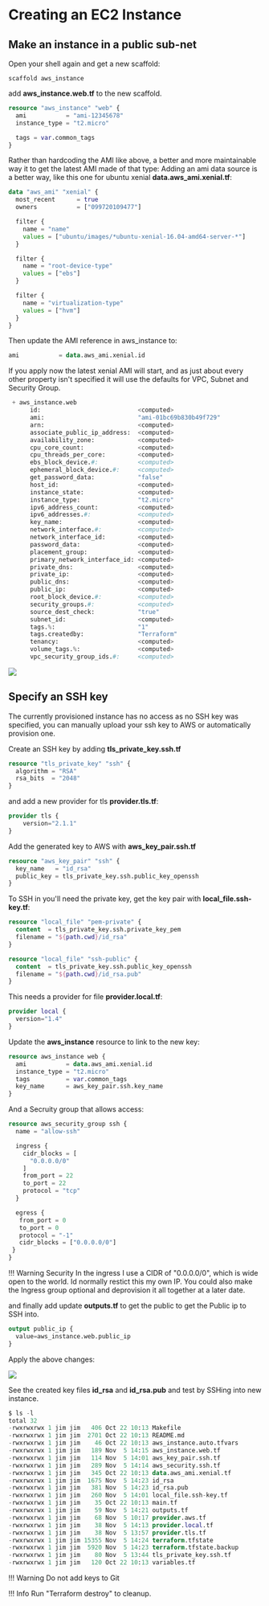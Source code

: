 # Creating an EC2 Instance

## Make an instance in a public sub-net

Open your shell again and get a new scaffold:

```cli
scaffold aws_instance
```

add **aws_instance.web.tf** to the new scaffold.

```terraform
resource "aws_instance" "web" {
  ami           = "ami-12345678"
  instance_type = "t2.micro"

  tags = var.common_tags
}
```

Rather than hardcoding the AMI like above, a better and more maintainable way it to get the latest AMI made of that type:
Adding an ami data source is a better way, like this one for ubuntu xenial **data.aws_ami.xenial.tf**:

```terraform
data "aws_ami" "xenial" {
  most_recent      = true
  owners           = ["099720109477"]

  filter {
    name = "name"
    values = ["ubuntu/images/*ubuntu-xenial-16.04-amd64-server-*"]
  }

  filter {
    name = "root-device-type"
    values = ["ebs"]
  }

  filter {
    name = "virtualization-type"
    values = ["hvm"]
  }
}
```

Then update the AMI reference in aws_instance to:

```terraform
ami           = data.aws_ami.xenial.id
```

If you apply now the latest xenial AMI will start, and as just about every other property isn't specified it will use the defaults for VPC, Subnet and Security Group.

```terraform
 + aws_instance.web
      id:                           <computed>
      ami:                          "ami-01bc69b830b49f729"
      arn:                          <computed>
      associate_public_ip_address:  <computed>
      availability_zone:            <computed>
      cpu_core_count:               <computed>
      cpu_threads_per_core:         <computed>
      ebs_block_device.#:           <computed>
      ephemeral_block_device.#:     <computed>
      get_password_data:            "false"
      host_id:                      <computed>
      instance_state:               <computed>
      instance_type:                "t2.micro"
      ipv6_address_count:           <computed>
      ipv6_addresses.#:             <computed>
      key_name:                     <computed>
      network_interface.#:          <computed>
      network_interface_id:         <computed>
      password_data:                <computed>
      placement_group:              <computed>
      primary_network_interface_id: <computed>
      private_dns:                  <computed>
      private_ip:                   <computed>
      public_dns:                   <computed>
      public_ip:                    <computed>
      root_block_device.#:          <computed>
      security_groups.#:            <computed>
      source_dest_check:            "true"
      subnet_id:                    <computed>
      tags.%:                       "1"
      tags.createdby:               "Terraform"
      tenancy:                      <computed>
      volume_tags.%:                <computed>
      vpc_security_group_ids.#:     <computed>
```

<img src="https://gist.github.com/JamesWoolfenden/7edc471e5fc5a3a47162532bd428d6b2/raw/2285ac1571718e77fcb29b5b6f93baa4f366d6c7/termtosvg_qmdskn5m.svg?sanitize=true">

## Specify an SSH key

The currently provisioned instance has no access as no SSH key was specified, you can manually upload your ssh key to AWS or automatically provision one.

Create an SSH key by adding **tls_private_key.ssh.tf**

```terraform
resource "tls_private_key" "ssh" {
  algorithm = "RSA"
  rsa_bits  = "2048"
}
```

and add a new provider for tls **provider.tls.tf**:

```terraform
provider tls {
    version="2.1.1"
}
```

Add the generated key to AWS with **aws_key_pair.ssh.tf**

```terraform
resource "aws_key_pair" "ssh" {
  key_name   = "id_rsa"
  public_key = tls_private_key.ssh.public_key_openssh
}
```

To SSH in you'll need the private key, get the key pair with **local_file.ssh-key.tf**:

```terraform
resource "local_file" "pem-private" {
  content  = tls_private_key.ssh.private_key_pem
  filename = "${path.cwd}/id_rsa"
}

resource "local_file" "ssh-public" {
  content  = tls_private_key.ssh.public_key_openssh
  filename = "${path.cwd}/id_rsa.pub"
}
```

This needs a provider for file **provider.local.tf**:

```terraform
provider local {
  version="1.4"
}
```

Update the **aws_instance** resource to link to the new key:

```terraform
resource aws_instance web {
  ami           = data.aws_ami.xenial.id
  instance_type = "t2.micro"
  tags          = var.common_tags
  key_name      = aws_key_pair.ssh.key_name
}
```

And a Secruity group that allows access:

```terraform
resource aws_security_group ssh {
  name = "allow-ssh"

  ingress {
    cidr_blocks = [
      "0.0.0.0/0"
    ]
    from_port = 22
    to_port = 22
    protocol = "tcp"
  }

  egress {
   from_port = 0
   to_port = 0
   protocol = "-1"
   cidr_blocks = ["0.0.0.0/0"]
 }
}
```

!!! Warning Security
In the ingress I use a CIDR of "0.0.0.0/0", which is wide open to the world. Id normally restict this my own IP.
You could also make the Ingress group optional and deprovision it all together at a later date.

and finally add update **outputs.tf** to get the public to get the Public ip to SSH into.

```terraform
output public_ip {
  value=aws_instance.web.public_ip
}
```

Apply the above changes:

<img src="https://gist.github.com/JamesWoolfenden/ebb10ad6247403eda8c53cd5194a69fe/raw/3a96af027a6acb62e2843f689aec97f08293ae43/termtosvg_7pzoqrpc.svg?sanitize=true">

See the created key files **id_rsa** and **id_rsa.pub** and test by SSHing into new instance.

```terraform
$ ls -l
total 32
-rwxrwxrwx 1 jim jim   406 Oct 22 10:13 Makefile
-rwxrwxrwx 1 jim jim  2701 Oct 22 10:13 README.md
-rwxrwxrwx 1 jim jim    46 Oct 22 10:13 aws_instance.auto.tfvars
-rwxrwxrwx 1 jim jim   189 Nov  5 14:15 aws_instance.web.tf
-rwxrwxrwx 1 jim jim   114 Nov  5 14:01 aws_key_pair.ssh.tf
-rwxrwxrwx 1 jim jim   289 Nov  5 14:14 aws_security.ssh.tf
-rwxrwxrwx 1 jim jim   345 Oct 22 10:13 data.aws_ami.xenial.tf
-rwxrwxrwx 1 jim jim  1675 Nov  5 14:23 id_rsa
-rwxrwxrwx 1 jim jim   381 Nov  5 14:23 id_rsa.pub
-rwxrwxrwx 1 jim jim   260 Nov  5 14:01 local_file.ssh-key.tf
-rwxrwxrwx 1 jim jim    35 Oct 22 10:13 main.tf
-rwxrwxrwx 1 jim jim    59 Nov  5 14:21 outputs.tf
-rwxrwxrwx 1 jim jim    68 Nov  5 10:17 provider.aws.tf
-rwxrwxrwx 1 jim jim    38 Nov  5 14:13 provider.local.tf
-rwxrwxrwx 1 jim jim    38 Nov  5 13:57 provider.tls.tf
-rwxrwxrwx 1 jim jim 15355 Nov  5 14:24 terraform.tfstate
-rwxrwxrwx 1 jim jim  5920 Nov  5 14:23 terraform.tfstate.backup
-rwxrwxrwx 1 jim jim    80 Nov  5 13:44 tls_private_key.ssh.tf
-rwxrwxrwx 1 jim jim   120 Oct 22 10:13 variables.tf
```

!!! Warning
Do not add keys to Git

!!! Info
Run "Terraform destroy" to cleanup.
